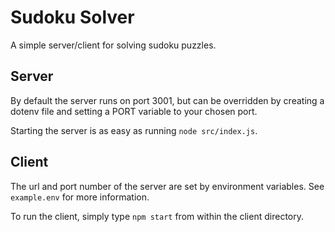 # Sudoku Solver

A simple server/client for solving sudoku puzzles.

## Server

By default the server runs on port 3001, but can be overridden by creating a dotenv file and setting a PORT variable to your chosen port.

Starting the server is as easy as running `node src/index.js`.

## Client

The url and port number of the server are set by environment variables. See `example.env` for more information.

To run the client, simply type `npm start` from within the client directory.